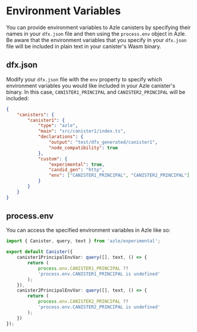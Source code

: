 # Environment Variables

You can provide environment variables to Azle canisters by specifying their names in your `dfx.json` file and then using the `process.env` object in Azle. Be aware that the environment variables that you specify in your `dfx.json` file will be included in plain text in your canister's Wasm binary.

## dfx.json

Modify your `dfx.json` file with the `env` property to specify which environment variables you would like included in your Azle canister's binary. In this case, `CANISTER1_PRINCIPAL` and `CANISTER2_PRINCIPAL` will be included:

```json
{
    "canisters": {
        "canister1": {
            "type": "azle",
            "main": "src/canister1/index.ts",
            "declarations": {
                "output": "test/dfx_generated/canister1",
                "node_compatibility": true
            },
            "custom": {
                "experimental": true,
                "candid_gen": "http",
                "env": ["CANISTER1_PRINCIPAL", "CANISTER2_PRINCIPAL"]
            }
        }
    }
}
```

## process.env

You can access the specified environment variables in Azle like so:

```typescript
import { Canister, query, text } from 'azle/experimental';

export default Canister({
    canister1PrincipalEnvVar: query([], text, () => {
        return (
            process.env.CANISTER1_PRINCIPAL ??
            'process.env.CANISTER1_PRINCIPAL is undefined'
        );
    }),
    canister2PrincipalEnvVar: query([], text, () => {
        return (
            process.env.CANISTER2_PRINCIPAL ??
            'process.env.CANISTER2_PRINCIPAL is undefined'
        );
    })
});
```
